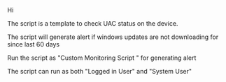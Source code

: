 Hi 

The script is a template to check UAC status on the device.

The script will generate alert if windows updates are not downloading for  since last 60 days

Run the script as "Custom Monitoring  Script " for generating alert  

The script can run as both "Logged in User" and "System User"